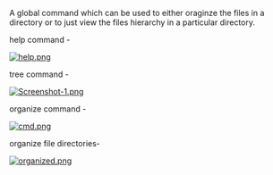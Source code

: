 A global command which can be used to either oraginze the files in a directory or to just view the files hierarchy in a particular directory.




help command - 


[![help.png](https://i.postimg.cc/cHyfw2WX/help.png)](https://postimg.cc/2qGqfHVZ)



tree command - 



[![Screenshot-1.png](https://i.postimg.cc/vT1Myqgw/Screenshot-1.png)](https://postimg.cc/WqPx67w5)



organize command - 


[![cmd.png](https://i.postimg.cc/sgJ2wL5T/cmd.png)](https://postimg.cc/yDkBNvQR)


organize file directories- 

[![organized.png](https://i.postimg.cc/wB7dL42y/organized.png)](https://postimg.cc/bGcMjTKp)



